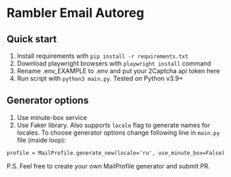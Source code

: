 # Rambler Email Autoreg

## Quick start

1. Install requirements with `pip install -r requirements.txt`
2. Download playwright browsers with `playwright install` command
3. Rename .env_EXAMPLE to .env and put your 2Captcha api token here
4. Run script with `python3 main.py`. Tested on Python v3.9+

## Generator options
1. Use minute-box service
2. Use Faker library. Also supports `locale` flag to generate names for locales.
To choose generator options change following line in `main.py` file (inside loop):
```
profile = MailProfile.generate_new(locale='ru', use_minute_box=False)
```

P.S. Feel free to create your own MailProfile generator and submit PR.